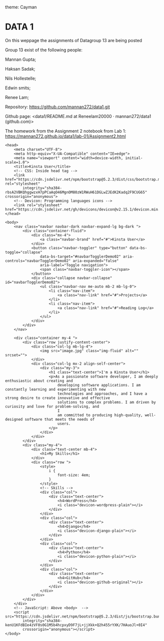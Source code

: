 
 theme: Cayman
<body>
<h1>DATA 1</h1>
<p>On this weppage the assignments of Datagroup 13 are being posted</p>
<p>Group 13 exist of the following people:</p>  
<p>Mannan Gupta;

Haksan Sadak;

Nils Hollestelle;

Edwin smits;

Renee Lam;

Repository:
<https://github.com/mannan272/data1.git>

Github page:
<data1/README.md at Reneelam20000 · mannan272/data1 (github.com)>

The homework from the Assignment 2 notebook from Lab 1:
<https://mannan272.github.io/data1/lab-01/Assignment2.html>



<!DOCTYPE html>
<html lang="en">

    <head>
        <meta charset="UTF-8">
        <meta http-equiv="X-UA-Compatible" content="IE=edge">
        <meta name="viewport" content="width=device-width, initial-scale=1.0">
        <title>Kinsta User</title>
        <!-- CSS: Inside head tag -->
        <link href="https://cdn.jsdelivr.net/npm/bootstrap@5.2.3/dist/css/bootstrap.min.css" rel="stylesheet"
            integrity="sha384-rbsA2VBKQhggwzxH7pPCaAqO46MgnOM80zW1RWuH61DGLwZJEdK2Kadq2F9CUG65" crossorigin="anonymous">
        <!-- Devicon: Programming languages icons -->
        <link rel="stylesheet" href="https://cdn.jsdelivr.net/gh/devicons/devicon@v2.15.1/devicon.min.css">
    </head>

    <body>
        <nav class="navbar navbar-dark navbar-expand-lg bg-dark ">
            <div class="container-fluid">
                <div class="mx-4">
                    <a class="navbar-brand" href="#">Kinsta User</a>
                </div>
                <button class="navbar-toggler" type="button" data-bs-toggle="collapse"
                    data-bs-target="#navbarTogglerDemo02" aria-controls="navbarTogglerDemo02" aria-expanded="false"
                    aria-label="Toggle navigation">
                    <span class="navbar-toggler-icon"></span>
                </button>
                <div class="collapse navbar-collapse" id="navbarTogglerDemo02">
                    <ul class="navbar-nav me-auto mb-2 mb-lg-0">
                        <li class="nav-item">
                            <a class="nav-link" href="#">Projects</a>
                        </li>
                        <li class="nav-item">
                            <a class="nav-link" href="#">Reading Log</a>
                        </li>
                    </ul>
                </div>
            </div>
        </nav>

        <div class="container my-4 ">
            <div class="row justify-content-center">
                <div class="col-lg mb-lg-4">
                    <img src="image.jpg" class="img-fluid" alt="" srcset="">
                </div>
                <div class="col-lg mx-2 align-self-center">
                    <div class="my-3">
                        <h1 class="text-center">I'm a Kinsta User</h1>
                        <p>As a passionate software developer, I am deeply enthusiastic about creating and
                            developing software applications. I am constantly learning and experimenting with new
                            technologies and approaches, and I have a strong desire to create innovative and effective
                            solutions to complex problems. I am driven by curiosity and love for problem-solving, and
                            I
                            am committed to producing high-quality, well-designed software that meets the needs of
                            users.
                        </p>
                    </div>
                </div>
            </div>
            <div class="my-4">
                <div class="text-center mb-4">
                    <h1>My Skills</h1>
                </div>
                <div class="row ">
                    <style>
                        i {
                            font-size: 4em;
                        }
                    </style>
                    <!-- Skills -->
                    <div class="col">
                        <div class="text-center">
                            <h4>WordPress</h4>
                            <i class="devicon-wordpress-plain"></i>
                        </div>
                    </div>
                    <div class="col">
                        <div class="text-center">
                            <h4>Django</h4>
                            <i class="devicon-django-plain"></i>
                        </div>
                    </div>
                    <div class="col">
                        <div class="text-center">
                            <h4>Python</h4>
                            <i class="devicon-python-plain"></i>
                        </div>
                    </div>
                    <div class="col">
                        <div class="text-center">
                            <h4>GitHub</h4>
                            <i class="devicon-github-original"></i>
                        </div>
                    </div>
                </div>
            </div>
        </div>
        <!-- JavaScript: Above <body>  -->
        <script src="https://cdn.jsdelivr.net/npm/bootstrap@5.2.3/dist/js/bootstrap.bundle.min.js"
            integrity="sha384-kenU1KFdBIe4zVF0s0G1M5b4hcpxyD9F7jL+jjXkk+Q2h455rYXK/7HAuoJl+0I4"
            crossorigin="anonymous"></script>
    </body>

</html>
<https://github.com/mannan272/data1/blob/main/lab-01/Assignment2.ipynb>
</p>  
  

</body>
</html>

